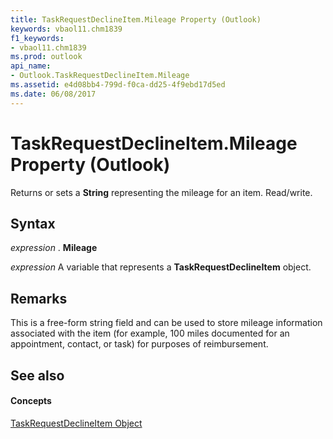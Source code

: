```yaml
---
title: TaskRequestDeclineItem.Mileage Property (Outlook)
keywords: vbaol11.chm1839
f1_keywords:
- vbaol11.chm1839
ms.prod: outlook
api_name:
- Outlook.TaskRequestDeclineItem.Mileage
ms.assetid: e4d08bb4-799d-f0ca-dd25-4f9ebd17d5ed
ms.date: 06/08/2017
---
```



# TaskRequestDeclineItem.Mileage Property (Outlook)

Returns or sets a  **String** representing the mileage for an item. Read/write.


## Syntax

 _expression_ . **Mileage**

 _expression_ A variable that represents a **TaskRequestDeclineItem** object.


## Remarks

This is a free-form string field and can be used to store mileage information associated with the item (for example, 100 miles documented for an appointment, contact, or task) for purposes of reimbursement. 


## See also


#### Concepts


[TaskRequestDeclineItem Object](Outlook.TaskRequestDeclineItem.md)

